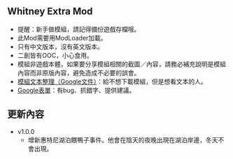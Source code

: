 ## Whitney Extra Mod
- 提醒：新手做模組，請記得備份遊戲存檔哦。
- 此Mod需要用ModLoader加載。
- 只有中文版本，沒有英文版本。
- 二創皆有OOC，小心食用。
- 模組非遊戲本體，如果要分享模組相關的截圖／內容，請務必補充說明是模組內容而非原版內容，避免造成不必要的誤會。
- [模組文本整理（Google文件）](https://docs.google.com/document/d/1yQoYOq_Tn64dyLmVLmA3p115v8DQgRyX__M0dL0847I/edit?usp=sharing)：給不想下載模組，但是想看文本的人。
- [Google表單](https://forms.gle/Ht3TkpVFPbZ4Wukp6)：有bug、抓錯字、提供建議。 

## 更新內容
- v1.0.0
  - 增新惠特尼湖泊餵鴨子事件。他會在陰天的夜晚出現在湖泊岸邊，冬天不會出現。
  
